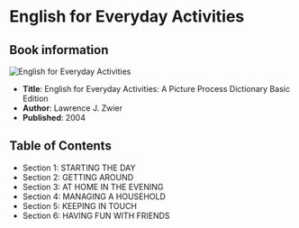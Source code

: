 # English for Everyday Activities

## Book information
![English for Everyday Activities](https://m.media-amazon.com/images/I/51JG16MWHWL.jpg)
- **Title**: English for Everyday Activities: A Picture Process Dictionary Basic Edition
- **Author**: Lawrence J. Zwier
- **Published**: 2004

## Table of Contents
- Section 1: STARTING THE DAY
- Section 2: GETTING AROUND
- Section 3: AT HOME IN THE EVENING
- Section 4: MANAGING A HOUSEHOLD
- Section 5: KEEPING IN TOUCH
- Section 6: HAVING FUN WITH FRIENDS

